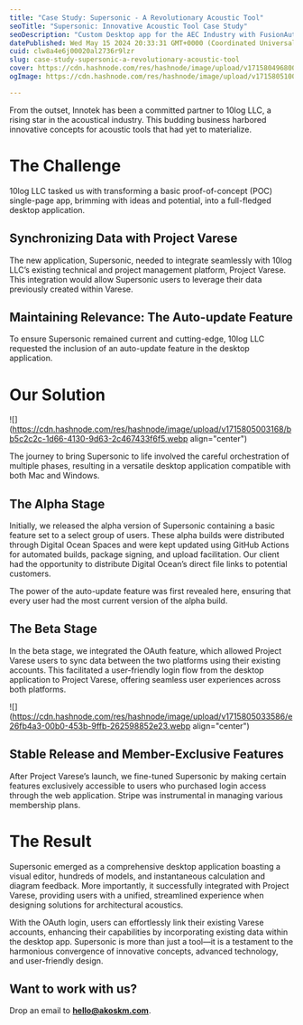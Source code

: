 ```yaml
---
title: "Case Study: Supersonic - A Revolutionary Acoustic Tool"
seoTitle: "Supersonic: Innovative Acoustic Tool Case Study"
seoDescription: "Custom Desktop app for the AEC Industry with FusionAuth, and React with advanced web-based authentication and Custom SaaS integration"
datePublished: Wed May 15 2024 20:33:31 GMT+0000 (Coordinated Universal Time)
cuid: clw8a4e6j00020al2736r9lzr
slug: case-study-supersonic-a-revolutionary-acoustic-tool
cover: https://cdn.hashnode.com/res/hashnode/image/upload/v1715804968000/55054475-2326-4ad4-8501-8acba8ee7621.webp
ogImage: https://cdn.hashnode.com/res/hashnode/image/upload/v1715805100323/ede37791-f20e-4e34-a6f1-daf389fb90cb.webp

---
```


From the outset, Innotek has been a committed partner to 10log LLC, a rising star in the acoustical industry. This budding business harbored innovative concepts for acoustic tools that had yet to materialize.

# **The Challenge**

10log LLC tasked us with transforming a basic proof-of-concept (POC) single-page app, brimming with ideas and potential, into a full-fledged desktop application.

## **Synchronizing Data with Project Varese**

The new application, Supersonic, needed to integrate seamlessly with 10log LLC’s existing technical and project management platform, Project Varese. This integration would allow Supersonic users to leverage their data previously created within Varese.

## **Maintaining Relevance: The Auto-update Feature**

To ensure Supersonic remained current and cutting-edge, 10log LLC requested the inclusion of an auto-update feature in the desktop application.

# **Our Solution**

![](https://cdn.hashnode.com/res/hashnode/image/upload/v1715805003168/bb5c2c2c-1d66-4130-9d63-2c467433f6f5.webp align="center")

The journey to bring Supersonic to life involved the careful orchestration of multiple phases, resulting in a versatile desktop application compatible with both Mac and Windows.

## **The Alpha Stage**

Initially, we released the alpha version of Supersonic containing a basic feature set to a select group of users. These alpha builds were distributed through Digital Ocean Spaces and were kept updated using GitHub Actions for automated builds, package signing, and upload facilitation. Our client had the opportunity to distribute Digital Ocean’s direct file links to potential customers.

The power of the auto-update feature was first revealed here, ensuring that every user had the most current version of the alpha build.

## **The Beta Stage**

In the beta stage, we integrated the OAuth feature, which allowed Project Varese users to sync data between the two platforms using their existing accounts. This facilitated a user-friendly login flow from the desktop application to Project Varese, offering seamless user experiences across both platforms.

![](https://cdn.hashnode.com/res/hashnode/image/upload/v1715805033586/e26fb4a3-00b0-453b-9ffb-262598852e23.webp align="center")

## **Stable Release and Member-Exclusive Features**

After Project Varese’s launch, we fine-tuned Supersonic by making certain features exclusively accessible to users who purchased login access through the web application. Stripe was instrumental in managing various membership plans.

# **The Result**

Supersonic emerged as a comprehensive desktop application boasting a visual editor, hundreds of models, and instantaneous calculation and diagram feedback. More importantly, it successfully integrated with Project Varese, providing users with a unified, streamlined experience when designing solutions for architectural acoustics.

With the OAuth login, users can effortlessly link their existing Varese accounts, enhancing their capabilities by incorporating existing data within the desktop app. Supersonic is more than just a tool—it is a testament to the harmonious convergence of innovative concepts, advanced technology, and user-friendly design.

## **Want to work with us?**

Drop an email to [**hello@akoskm.com**](mailto:hello@akoskm.com).